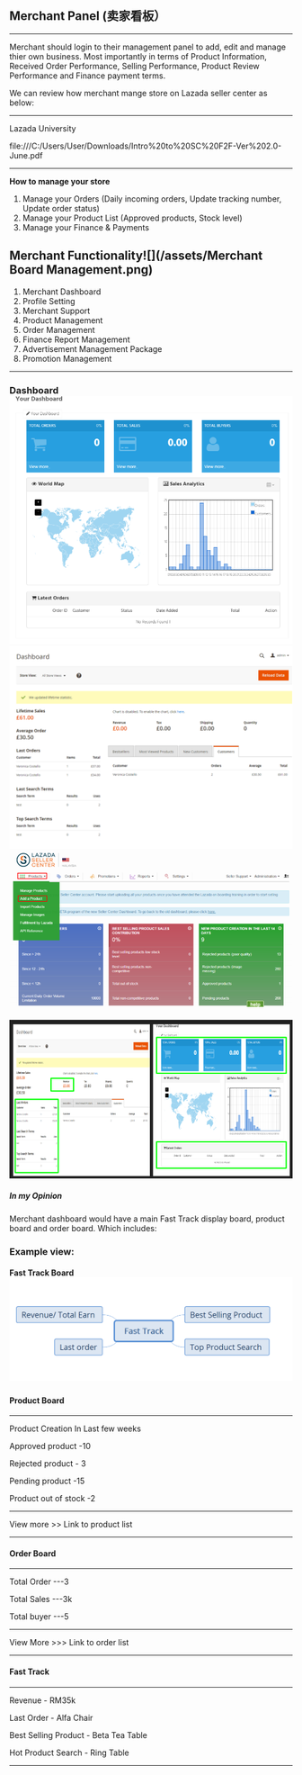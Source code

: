 ## Merchant Panel \(卖家看板）

---

Merchant should login to their management panel to add, edit and manage thier own business. Most importantly in terms of Product Information, Received Order Performance, Selling Performance, Product Review Performance and Finance payment terms.

We can review how merchant mange store on Lazada seller center as below:

---

Lazada University

file:///C:/Users/User/Downloads/Intro%20to%20SC%20F2F-Ver%202.0-June.pdf

---

**How to manage your store**

1. Manage your Orders \(Daily incoming orders, Update tracking number, Update order status\)
2. Manage your Product List \(Approved products, Stock level\)
3. Manage your Finance & Payments 

## **Merchant Functionality**![](/assets/Merchant Board Management.png)

1. Merchant Dashboard 
2. Profile Setting 
3. Merchant Support 
4. Product Management 
5. Order Management
6. Finance Report Management 
7. Advertisement Management Package 
8. Promotion Management 

---

### **Dashboard**![](/assets/Mdashboard.png)![](/assets/Dashboard2.png)![](/assets/MLazada.png)

#### ![](/assets/Mpanel1.png)

##### In my Opinion

Merchant dashboard would have a main Fast Track display board, product board and order board. Which includes:

### Example view:

#### Fast Track Board![](/assets/Fast_Track.png)

### 

#### Product Board

---

Product Creation In Last few weeks

Approved product -10

Rejected product - 3

Pending product -15

Product out of stock -2

---

View more &gt;&gt;    Link to product list

---

#### Order Board

---

Total Order ---3

Total Sales ---3k

Total buyer ---5

---

View More &gt;&gt;&gt;   Link to order list

---

#### Fast Track

---

Revenue - RM35k

Last Order - Alfa Chair

Best Selling Product - Beta Tea Table

Hot Product Search - Ring Table

---



